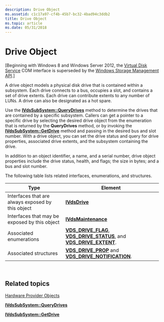 ```yaml
---
description: Drive Object
ms.assetid: c1c17a97-cf4b-45b7-bc32-4bad94c3ddb2
title: Drive Object
ms.topic: article
ms.date: 05/31/2018
---
```


# Drive Object

\[Beginning with Windows 8 and Windows Server 2012, the [Virtual Disk Service](virtual-disk-service-portal.md) COM interface is superseded by the [Windows Storage Management API](/previous-versions/windows/desktop/stormgmt/windows-storage-management-api-portal).\]

A drive object models a physical disk drive that is contained within a subsystem. Each drive connects to a bus, occupies a slot, and contains a set of drive extents. Each drive can contribute extents to any number of LUNs. A drive can also be designated as a hot spare.

Use the [**IVdsSubSystem::QueryDrives**](/windows/desktop/api/Vds/nf-vds-ivdssubsystem-querydrives) method to determine the drives that are contained by a specific subsystem. Callers can get a pointer to a specific drive by selecting the desired drive object from the enumeration that is returned by the **QueryDrives** method, or by invoking the [**IVdsSubSystem::GetDrive**](/windows/desktop/api/Vds/nf-vds-ivdssubsystem-getdrive) method and passing in the desired bus and slot number. With a drive object, you can set the drive status and query for drive properties, associated drive extents, and the subsystem containing the drive.

In addition to an object identifier, a name, and a serial number, drive object properties include the drive status, health, and flags; the size in bytes; and a bus and slot number.

The following table lists related interfaces, enumerations, and structures.



| Type                                              | Element                                                                                                                                         |
|---------------------------------------------------|-------------------------------------------------------------------------------------------------------------------------------------------------|
| Interfaces that are always exposed by this object | [**IVdsDrive**](/windows/desktop/api/Vds/nn-vds-ivdsdrive)                                                                                                                  |
| Interfaces that may be exposed by this object     | [**IVdsMaintenance**](/windows/desktop/api/Vds/nn-vds-ivdsmaintenance)                                                                                                      |
| Associated enumerations                           | [**VDS\_DRIVE\_FLAG**](/windows/desktop/api/Vds/ne-vds-vds_drive_flag), [**VDS\_DRIVE\_STATUS**](/windows/desktop/api/Vds/ne-vds-vds_drive_status), and [**VDS\_DRIVE\_EXTENT**](/windows/desktop/api/Vds/ns-vds-vds_drive_extent). |
| Associated structures                             | [**VDS\_DRIVE\_PROP**](/windows/desktop/api/Vds/ns-vds-vds_drive_prop) and [**VDS\_DRIVE\_NOTIFICATION**](/windows/desktop/api/Vds/ns-vds-vds_drive_notification).                                      |



 

## Related topics

<dl> <dt>

[Hardware Provider Objects](hardware-provider-objects.md)
</dt> <dt>

[**IVdsSubSystem::QueryDrives**](/windows/desktop/api/Vds/nf-vds-ivdssubsystem-querydrives)
</dt> <dt>

[**IVdsSubSystem::GetDrive**](/windows/desktop/api/Vds/nf-vds-ivdssubsystem-getdrive)
</dt> </dl>

 

 
